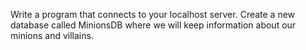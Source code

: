 Write a program that connects to your localhost server. Create a new database called MinionsDB where we will keep information about our minions and villains. 
